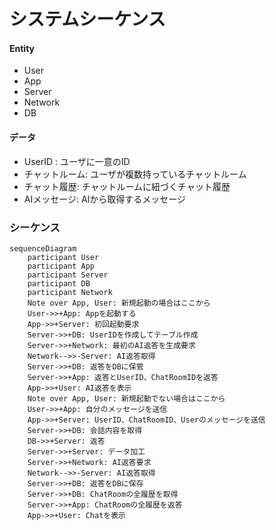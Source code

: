 # システムシーケンス

#### Entity
- User
- App
- Server
- Network
- DB

#### データ
- UserID : ユーザに一意のID
- チャットルーム: ユーザが複数持っているチャットルーム
- チャット履歴: チャットルームに紐づくチャット履歴
- AIメッセージ: AIから取得するメッセージ

### シーケンス
```mermaid
sequenceDiagram
    participant User
    participant App
    participant Server
    participant DB
    participant Network
    Note over App, User: 新規起動の場合はここから
    User->>+App: Appを起動する
    App->>+Server: 初回起動要求
    Server->>+DB: UserIDを作成してテーブル作成
    Server->>+Network: 最初のAI返答を生成要求
    Network-->>-Server: AI返答取得
    Server->>+DB: 返答をDBに保管
    Server->>+App: 返答とUserID、ChatRoomIDを返答
    App->>+User: AI返答を表示
    Note over App, User: 新規起動でない場合はここから
    User->>+App: 自分のメッセージを送信
    App->>+Server: UserID、ChatRoomID、Userのメッセージを送信
    Server->>+DB: 会話内容を取得
    DB->>+Server: 返答
    Server->>+Server: データ加工
    Server->>+Network: AI返答要求
    Network-->>-Server: AI返答取得
    Server->>+DB: 返答をDBに保存
    Server->>+DB: ChatRoomの全履歴を取得
    Server->>+App: ChatRoomの全履歴を返答
    App->>+User: Chatを表示
```
